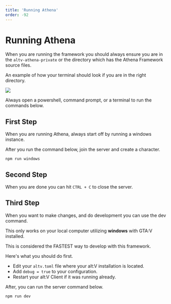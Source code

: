 ```yaml
---
title: 'Running Athena'
order: -92
---
```


# Running Athena

When you are running the framework you should always ensure you are in the `altv-athena-private` or the directory which has the Athena Framework source files.

An example of how your terminal should look if you are in the right directory.

![](https://i.imgur.com/a6CmKQ3.png)

Always open a powershell, command prompt, or a terminal to run the commands below.

## First Step

When you are running Athena, always start off by running a windows instance.

After you run the command below, join the server and create a character.

```
npm run windows
```

## Second Step

When you are done you can hit `CTRL + C` to close the server.

## Third Step

When you want to make changes, and do development you can use the dev command.

This only works on your local computer utilizing **windows** with GTA:V installed.

This is considered the FASTEST way to develop with this framework.

Here's what you should do first.

* Edit your `altv.toml` file where your alt:V installation is located.
* Add `debug = true` to your configuration.
* Restart your alt:V Client if it was running already.

After, you can run the server command below.

```
npm run dev
```